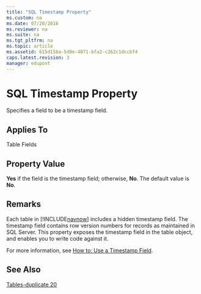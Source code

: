 ```yaml
---
title: "SQL Timestamp Property"
ms.custom: na
ms.date: 07/20/2016
ms.reviewer: na
ms.suite: na
ms.tgt_pltfrm: na
ms.topic: article
ms.assetid: 615d15ba-5d0e-4071-bfa2-c262c1dccbf4
caps.latest.revision: 3
manager: edupont
---
```

# SQL Timestamp Property
Specifies a field to be a timestamp field.  
  
## Applies To  
 Table Fields  
  
## Property Value  
 **Yes** if the field is the timestamp field; otherwise, **No**. The default value is **No**.  
  
## Remarks  
 Each table in [!INCLUDE[navnow](../dynamics-nav/includes/navnow_md.md)] includes a hidden timestamp field. The timestamp field contains row version numbers for records as maintained in SQL Server. This property exposes the timestamp field in the table object, and enables you to write code against it.  
  
 For more information, see [How to: Use a Timestamp Field](../Topic/How%20to:%20Use%20a%20Timestamp%20Field.md).  
  
## See Also  
 [Tables\-duplicate 20](../dynamics-nav/Tables-duplicate-20.md)